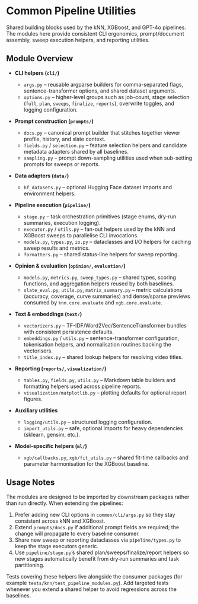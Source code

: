 # Common Pipeline Utilities

Shared building blocks used by the kNN, XGBoost, and GPT-4o pipelines. The
modules here provide consistent CLI ergonomics, prompt/document assembly, sweep
execution helpers, and reporting utilities.

## Module Overview

- **CLI helpers (`cli/`)**
  - `args.py` – reusable argparse builders for comma-separated flags,
    sentence-transformer options, and shared dataset arguments.
  - `options.py` – higher-level groups such as job-count, stage selection
    (`full`, `plan`, `sweeps`, `finalize`, `reports`), overwrite toggles, and logging configuration.

- **Prompt construction (`prompts/`)**
  - `docs.py` – canonical prompt builder that stitches together viewer
    profile, history, and slate context.
  - `fields.py` / `selection.py` – feature selection helpers and
    candidate metadata adapters shared by all baselines.
  - `sampling.py` – prompt down-sampling utilities used when
    sub-setting prompts for sweeps or reports.

- **Data adapters (`data/`)**
  - `hf_datasets.py` – optional Hugging Face dataset imports and environment helpers.

- **Pipeline execution (`pipeline/`)**
  - `stage.py` – task orchestration primitives (stage enums, dry-run
    summaries, execution logging).
  - `executor.py` / `utils.py` – fan-out helpers used by the kNN and XGBoost sweeps to
    parallelise CLI invocations.
  - `models.py`, `types.py`, `io.py` – dataclasses and
    I/O helpers for caching sweep results and metrics.
  - `formatters.py` – shared status-line helpers for sweep reporting.

- **Opinion & evaluation (`opinion/`, `evaluation/`)**
  - `models.py`, `metrics.py`, `sweep_types.py` – shared types,
    scoring functions, and aggregation helpers reused by both baselines.
  - `slate_eval.py`, `utils.py`, `matrix_summary.py` – metric calculations (accuracy, coverage,
    curve summaries) and dense/sparse previews consumed by `knn.core.evaluate` and `xgb.core.evaluate`.

- **Text & embeddings (`text/`)**
  - `vectorizers.py` – TF-IDF/Word2Vec/SentenceTransformer bundles with consistent
    persistence defaults.
  - `embeddings.py` / `utils.py` – sentence-transformer configuration,
    tokenisation helpers, and normalisation routines backing the vectorisers.
  - `title_index.py` – shared lookup helpers for resolving video titles.

- **Reporting (`reports/`, `visualization/`)**
  - `tables.py`, `fields.py`, `utils.py` – Markdown table builders and formatting helpers
    used across pipeline reports.
  - `visualization/matplotlib.py` – plotting defaults for optional report figures.

- **Auxiliary utilities**
  - `logging/utils.py` – structured logging configuration.
  - `import_utils.py` – safe, optional imports for heavy dependencies (sklearn, gensim, etc.).

- **Model-specific helpers (`ml/`)**
  - `xgb/callbacks.py`, `xgb/fit_utils.py` – shared fit-time callbacks and
    parameter harmonisation for the XGBoost baseline.

## Usage Notes

The modules are designed to be imported by downstream packages rather than run
directly. When extending the pipelines:

1. Prefer adding new CLI options in `common/cli/args.py` so they stay consistent
   across kNN and XGBoost.
2. Extend `prompts/docs.py` if additional prompt fields are required; the change
   will propagate to every baseline consumer.
3. Share new sweep or reporting dataclasses via `pipeline/types.py` to keep the
   stage executors generic.
4. Use `pipeline/stage.py`’s shared plan/sweeps/finalize/report helpers so new
   stages automatically benefit from dry-run summaries and task partitioning.

Tests covering these helpers live alongside the consumer packages (for example
`tests/knn/test_pipeline_modules.py`). Add targeted tests whenever you extend a
shared helper to avoid regressions across the baselines.
